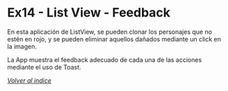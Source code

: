 # Ex14 - List View - Feedback 

En esta aplicación de ListView, se pueden clonar los personajes que no estén en rojo, y se pueden eliminar aquellos dañados mediante un click en la imagen.

La App muestra el feedback adecuado de cada una de las acciones mediante el uso de Toast.


[*Volver al indice*](../README.md)